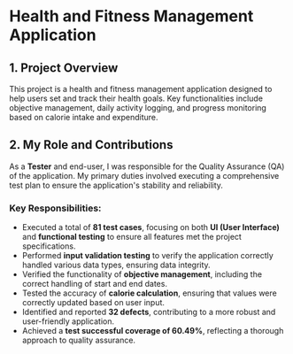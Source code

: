 # Health and Fitness Management Application

## 1. Project Overview
This project is a health and fitness management application designed to help users set and track their health goals. Key functionalities include objective management, daily activity logging, and progress monitoring based on calorie intake and expenditure.

## 2. My Role and Contributions
As a **Tester** and end-user, I was responsible for the Quality Assurance (QA) of the application. My primary duties involved executing a comprehensive test plan to ensure the application's stability and reliability.

### Key Responsibilities:
* Executed a total of **81 test cases**, focusing on both **UI (User Interface)** and **functional testing** to ensure all features met the project specifications.
* Performed **input validation testing** to verify the application correctly handled various data types, ensuring data integrity.
* Verified the functionality of **objective management**, including the correct handling of start and end dates.
* Tested the accuracy of **calorie calculation**, ensuring that values were correctly updated based on user input.
* Identified and reported **32 defects**, contributing to a more robust and user-friendly application.
* Achieved a **test successful coverage of 60.49%**, reflecting a thorough approach to quality assurance.
